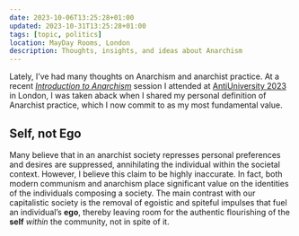 ```yaml
---
date: 2023-10-06T13:25:28+01:00
updated: 2023-10-31T13:25:28+01:00
tags: [topic, politics]
location: MayDay Rooms, London
description: Thoughts, insights, and ideas about Anarchism
---
```

Lately, I’ve had many thoughts on Anarchism and anarchist practice. At a recent <cite>[Introduction to Anarchism](https://web.archive.org/web/20240223140716/https://2023.antiuniversity.org/events/introduction-to-anarchism 'Introduction to Anarchism | AntiUniversity 2023')</cite> session I attended at [AntiUniversity 2023](https://web.archive.org/web/20231004222426/https://2023.antiuniversity.org/ 'AntiUniversity x Anarchist Bookfair 2023') in London, I was taken aback when I shared my personal definition of Anarchist practice, which I now commit to as my most fundamental value.

## Self, not Ego

Many believe that in an anarchist society represses personal preferences and desires are suppressed, annihilating the individual within the societal context. However, I believe this claim to be highly inaccurate. In fact, both modern communism and anarchism place significant value on the identities of the individuals composing a society. The main contrast with our capitalistic society is the removal of egoistic and spiteful impulses that fuel an individual’s **ego**, thereby leaving room for the authentic flourishing of the **self** *within* the community, not in spite of it.
